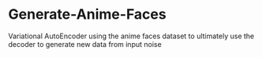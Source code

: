 # Generate-Anime-Faces
Variational AutoEncoder using the anime faces dataset to ultimately use the decoder to generate new data from input noise
